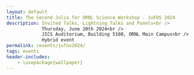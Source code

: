 ```yaml
---
layout: default
title: The Second Julia for ORNL Science Workshop - JuFOS 2024
description: Invited Talks, Lightning Talks and Panels<br />
             Thursday, June 20th 2024<br />
             JICS Auditorium, Building 5100, ORNL Main Campus<br />
             Hybrid event
permalink: /events/jufos2024/
tags: events
header-includes:
    - \usepackage{wallpaper}
---
```


<html>
 <head>
    <style>
    {
        box-sizing: border-box;
    }
    /* Set additional styling options for the columns*/
    .column {
    float: left;
    width: 50%;
    }

    .row:after {
    content: "";
    display: table;
    clear: both;
    }
    </style>
 </head>
 <body>
    <div class="row">
        <div class="column">
          <img src="../images/ORNL-twoline-green.svg" width="400" height="200">
        </div>
        <div class="column">
          <img src="../images/julia_logo.svg" width="350" height="200">
          <small> <center><a href="https://julialang.org">https://julialang.org</a> </center></small>
        </div>
    </div>
 </body>
</html>

 
<p align="justify">
The <a href="https://julialang.org">Julia programming language</a> is a modern open-source language and unified ecosystem for science. Powered by the widely adopted [LLVM compiler infrastructure](https://llvm.org/), Julia attempts to close the gaps in high-productivity and high-performance, in which the combination of Python with traditional compiled languages C, C++ and Fortran, `Python+X`, can be a costly development and maintenance investment for scientific projects.

Julia's out-of-the-box abstraction for multidimensional arrays and math, while providing a powerful high-level interface for data analysis, visualization and interactive computing (the Julia REPL, Jupyter. Pluto.jl). In addition, several aspects that traditionally belong to a language ecosystem are core aspects of Julia: packaging, reproducible environments, and powerful macros metaprogramming for code instrumentation (profiling, testing, etc.) and interoperability with existing Fortran, C and Python codes. Thus, Julia provides an interesting investment when trying to find a balance between development costs and scientific discovery.
</p>

# Aims and Scope

<p align="justify">
After a successful [first edition in 2022](https://ornl.github.io/events/jufos2022/) with 101 registration, lightning talks and discussion sessions, the second
Julia for ORNL Science Workshop, JuFOS 2024, invites the lab's scientific community to share current challenges and opportunities for their computing needs. We aim to provide a venue to discuss the potential of Julia as a language for science, and its ecosystem, current, uses and community status updates.

Our goal is to provide a venue to exchange research and development ideas about current state-of-the-art development of scientific codes at ORNL and potential collaborations and investments around a relatively new language designed for science. We welcome applications from the wide range of experimental, observational, high-performance computing (HPC) projects at ORNL.
</p>

# Call for Lightning Talks

We invite ORNL participants to present a 3 to 5 minute lightning talk that aligns with the scope of the workshop (option provided in the registration form).


**Topics:**

- Experiences using Julia in experimental, observational science
- Experiences using Julia in heterogeneous HPC (CPU, GPU, network, I/O, etc.)
- Existing co-design challenges in C, C++, Fortran, Python: packaging, performance, composition, programming models
- Status and roadmap of languages for scientific computing
- Artificial Intelligence, Machine Learning (AI/ML) workflows
- Experiences with high-level languages (Python, R, Julia) in HPC
- Ecosystems for Reproducibility and Performance Portability
- Community codes written in Julia
- Julia as a language for teaching computational science concepts
- Interactive data analysis and visualization (Jupyter, Pluto.jl)
- Julia for research software engineering
- High-level languages for rapid prototyping

# Registration

<p align="justify">
While this is a hybrid event, we encourage in-person participation for the morning, working lunch, lightning talks and panel sessions to learn more about the language and its community. We invite attendees to share their work regarding with the lab community by submitting a 3-5 minute lightning talk.
Lunch, snacks and coffee will be provided for in-person attendees. Virtual attendees will receive a Zoom link to join the event.
</p>

**Registration Link:** Please register by **June 1st 2024** [here](https://forms.gle/zvNLXi8DgAKZkeXs8). 

> The registration form includes the option to propose a lightning talk.

- **Registration is required for in-person and virtual meeting option via Zoom**
- **We encourage early registration for in-person participation due to the venue's limited capacity**

# Virtual Tutorial Events

These virtual events are offered the week of the workshop. Separate registration is required, a link will be provided soon.
Registration for the workshop does not include registration for the tutorials.

- **Julia for HPC:** Tueday, June 18th 2024, 1:00pm-4:00pm
- **Intro to Julia for Science:** Friday, June 19th 2024, 9:00am-12:00pm
  

# Agenda

Click on the links for the slides

| Time              | Session                                                             | Presenter                        |
| ----------------- | ------------------------------------------------------------------- | -------------------------------- |
| **Morning**       |                                                                     |                                  |
| 10:00am-10:30am   | Welcome, updates, intro to Julia                                    | William Godoy                    |
| 10:30am-11:00am   | LLMs and performance portability in Julia                           | Pedro Valero-Lara                |
| 11:00am-11:45am   | Sunny.jl: lessons learned from a DOE scientific application         | Kipton Barros, LANL              |
| 11:45am-12:10pm   | Break                                                               |                                  |
| **Working Lunch** |                                                                     |                                  |
| 12:10pm-12:50pm   | Invited Talk: "Julia on new architectures: Fugaku and Graphcore AI" | Mosè Giordano, UCL, UK           |
| 12:50pm-1:00pm    | Break                                                               |                                  |
| **Afternoon**     |                                                                     |                                  |
| 1:00pm-3:45pm     | Lightning Talks/Panel Session  (3-5 min each)                       | Session Chair: Het Mankad        |
|                   | **TBD**                                                             | **Author**                       |
| 3:45pm-4:00pm     | Closing remarks, adjourn                                            | Pedro Valero-Lara, William Godoy |



# Organizers


- [William F Godoy](https://www.ornl.gov/staff-profile/william-f-godoy)
- [Pedro Valero-Lara](https://www.ornl.gov/staff-profile/pedro-valero-lara)
- [Het Mankad](https://www.ornl.gov/staff-profile/het-y-mankad)
- [Jeffrey S Vetter](https://www.ornl.gov/staff-profile/jeffrey-s-vetter)
- [Rafael Ferreira da Silva](https://www.ornl.gov/staff-profile/rafael-ferreira-da-silva)
- Corinna Thomas

# Sponsors

- The [Advanced Computing Systems Research Section](https://www.ornl.gov/section/advanced-computing-systems-research)

- The [ASCR Bluestone Project](https://csmd.ornl.gov/Bluestone)

- The [ASCR S4PST CASS Project](https://ornl.github.io/events/s4pst2023/)

- The [ASCR PESO CASS Project](https://ornl.github.io/events/s4pst2023/)
  
- The [Oak Ridge Leadership Computing Facility](https://www.olcf.ornl.gov/)
